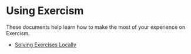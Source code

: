 # Using Exercism

These documents help learn how to make the most of your experience on Exercism.

- [Solving Exercises Locally](./solving-exercises-locally.md)
